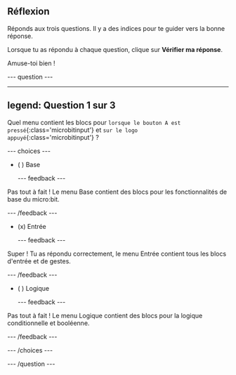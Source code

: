 ## Réflexion

Réponds aux trois questions. Il y a des indices pour te guider vers la bonne réponse.

Lorsque tu as répondu à chaque question, clique sur **Vérifier ma réponse**.

Amuse-toi bien !

--- question ---

---
legend: Question 1 sur 3
---

Quel menu contient les blocs pour `lorsque le bouton A est pressé`{:class='microbitinput'} et `sur le logo appuyé`{:class='microbitinput'} ?

--- choices ---

- ( ) Base

  --- feedback ---

Pas tout à fait ! Le menu Base contient des blocs pour les fonctionnalités de base du micro:bit.

  --- /feedback ---

- (x) Entrée

  --- feedback ---

Super ! Tu as répondu correctement, le menu Entrée contient tous les blocs d'entrée et de gestes.

  --- /feedback ---

- ( ) Logique

  --- feedback ---

Pas tout à fait ! Le menu Logique contient des blocs pour la logique conditionnelle et booléenne.

  --- /feedback ---

--- /choices ---

--- /question ---